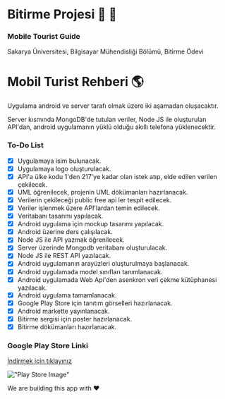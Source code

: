 # Bitirme Projesi :rocket: :beer:

### Mobile Tourist Guide
Sakarya Üniversitesi, Bilgisayar Mühendisliği Bölümü, Bitirme Ödevi

# Mobil Turist Rehberi :earth_americas:

Uygulama android ve server tarafı olmak üzere iki aşamadan oluşacaktır.

Server kısmında MongoDB'de tutulan veriler, Node JS ile oluşturulan API'dan, android uygulamanın yüklü olduğu akıllı telefona yüklenecektir.

### To-Do List

- [x] Uygulamaya isim bulunacak.
- [x] Uygulamaya logo oluşturulacak.
- [x] API'a ülke kodu 1'den 217'ye kadar olan istek atıp, elde edilen verilen çekilecek.
- [x] UML öğrenilecek, projenin UML dökümanları hazırlanacak.
- [x] Verilerin çekileceği public free api ler tespit edilecek.
- [x] Veriler işlenmek üzere API'lardan temin edilecek.
- [x] Veritabanı tasarımı yapılacak.
- [x] Android uygulama için mockup tasarımı yapılacak.
- [x] Android üzerine ders çalışılacak.
- [x] Node JS ile API yazmak öğrenilecek.
- [x] Server üzerinde Mongodb veritabanı oluşturulacak.
- [x] Node JS ile REST API yazılacak.
- [x] Android uygulamanın arayüzleri oluşturulmaya başlanacak.
- [x] Android uygulamada model sınıfları tanımlanacak.
- [x] Android uygulamada Web Api'den asenkron veri çekme kütüphanesi yazılacak.
- [x] Android uygulama tamamlanacak.
- [x] Google Play Store için tanıtım görselleri hazırlanacak.
- [x] Android markette yayınlanacak.
- [x] Bitirme sergisi için poster hazırlanacak.
- [x] Bitirme dökümanları hazırlanacak.

### Google Play Store Linki

[İndirmek için tıklayınız](https://play.google.com/apps/testing/com.touristguide.mobile.mobiletouristguide)

!["Play Store Image"](https://github.com/erkanceylan/final-project/blob/master/assets/play_store.png)


We are building this app with :heart: